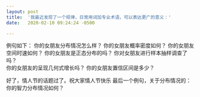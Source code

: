 ```yaml
---
layout: post
title:  '我最近发现了一个规律，日常用词加专业术语，可以表达更广的意义：'
date:   2020-02-10 09:24:24 -0500

---
```


例句如下：
你的女朋友分布情况怎么样？
你的女朋友概率密度如何？
你的女朋友空间时速如何？
你的女朋友是正态分布的吗？
你对女朋友进行样本抽样调查了吗？  
你的女朋友的呈现几何式增长吗？
你的女朋友置信区间是多少？

好了，情人节的话题过了。祝大家情人节快乐
最后一个例句，关于分布情况的：
你的智力分布情况如何？
